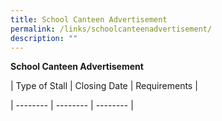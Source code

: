 ```yaml
---
title: School Canteen Advertisement
permalink: /links/schoolcanteenadvertisement/
description: ""
---
```

**School Canteen Advertisement**

| Type of Stall | Closing Date | Requirements |

| -------- | -------- | -------- |